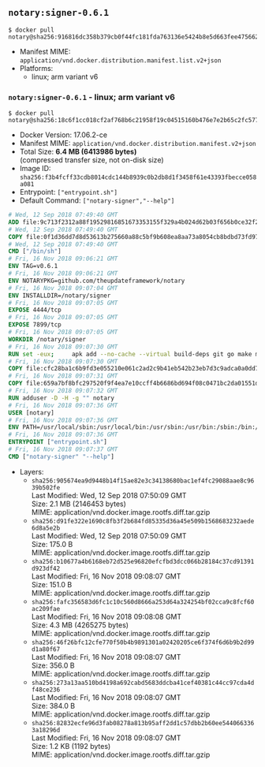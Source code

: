 ## `notary:signer-0.6.1`

```console
$ docker pull notary@sha256:916816dc358b379cb0f44fc181fda763136e5424b8e5d663fee475662ed8accb
```

-	Manifest MIME: `application/vnd.docker.distribution.manifest.list.v2+json`
-	Platforms:
	-	linux; arm variant v6

### `notary:signer-0.6.1` - linux; arm variant v6

```console
$ docker pull notary@sha256:18c6f1cc018cf2af768b6c21958f19c04515160b476e7e2b65c2fc5771ab7647
```

-	Docker Version: 17.06.2-ce
-	Manifest MIME: `application/vnd.docker.distribution.manifest.v2+json`
-	Total Size: **6.4 MB (6413986 bytes)**  
	(compressed transfer size, not on-disk size)
-	Image ID: `sha256:f3b4fcff33cdb8014cdc144b8939c0b2db8d1f3458f61e43393fbecce058a081`
-	Entrypoint: `["entrypoint.sh"]`
-	Default Command: `["notary-signer","--help"]`

```dockerfile
# Wed, 12 Sep 2018 07:49:40 GMT
ADD file:9c713f2312a88f19529816851673353155f329a4b024d62b03f656b0ce32f2a6 in / 
# Wed, 12 Sep 2018 07:49:40 GMT
COPY file:0f1d36dd7d8d53613b275660a88c5bf9b608ea8aa73a8054cb8bdbd73fd971ac in /etc/localtime 
# Wed, 12 Sep 2018 07:49:40 GMT
CMD ["/bin/sh"]
# Fri, 16 Nov 2018 09:06:21 GMT
ENV TAG=v0.6.1
# Fri, 16 Nov 2018 09:06:21 GMT
ENV NOTARYPKG=github.com/theupdateframework/notary
# Fri, 16 Nov 2018 09:07:04 GMT
ENV INSTALLDIR=/notary/signer
# Fri, 16 Nov 2018 09:07:05 GMT
EXPOSE 4444/tcp
# Fri, 16 Nov 2018 09:07:05 GMT
EXPOSE 7899/tcp
# Fri, 16 Nov 2018 09:07:05 GMT
WORKDIR /notary/signer
# Fri, 16 Nov 2018 09:07:30 GMT
RUN set -eux;     apk add --no-cache --virtual build-deps git go make musl-dev;     export GOPATH=/go GOCACHE=/go/cache;     mkdir -p ${GOPATH}/src/${NOTARYPKG};     git clone -b ${TAG} --depth 1 https://${NOTARYPKG} ${GOPATH}/src/${NOTARYPKG};     make -C ${GOPATH}/src/${NOTARYPKG} PREFIX=. ./bin/static/notary-signer;     cp -vL ${GOPATH}/src/${NOTARYPKG}/bin/static/notary-signer ./;     apk del --no-network build-deps;     rm -rf ${GOPATH}
# Fri, 16 Nov 2018 09:07:30 GMT
COPY file:cfc28ba1c6b9fd3e055210e061c2ad2c9b41eb542b23eb7d3c9adca0a0dd775d in . 
# Fri, 16 Nov 2018 09:07:31 GMT
COPY file:659a7bf8bfc297520f9f4ea7e10ccff4b6686bd694f08c0471bc2da01551deb8 in . 
# Fri, 16 Nov 2018 09:07:32 GMT
RUN adduser -D -H -g "" notary
# Fri, 16 Nov 2018 09:07:36 GMT
USER [notary]
# Fri, 16 Nov 2018 09:07:36 GMT
ENV PATH=/usr/local/sbin:/usr/local/bin:/usr/sbin:/usr/bin:/sbin:/bin:/notary/signer
# Fri, 16 Nov 2018 09:07:36 GMT
ENTRYPOINT ["entrypoint.sh"]
# Fri, 16 Nov 2018 09:07:37 GMT
CMD ["notary-signer" "--help"]
```

-	Layers:
	-	`sha256:905674ea9d9448b14f15ae82e3c34138680bac1ef4fc29088aae8c9639b502fe`  
		Last Modified: Wed, 12 Sep 2018 07:50:09 GMT  
		Size: 2.1 MB (2146453 bytes)  
		MIME: application/vnd.docker.image.rootfs.diff.tar.gzip
	-	`sha256:d91fe322e1690c8fb3f2b684fd85335d36a45e509b1568683232aede6d8a5e2b`  
		Last Modified: Wed, 12 Sep 2018 07:50:09 GMT  
		Size: 175.0 B  
		MIME: application/vnd.docker.image.rootfs.diff.tar.gzip
	-	`sha256:b10677a4b6168eb72d525e96820efcfbd3dcc066b28184c37cd91391d923df42`  
		Last Modified: Fri, 16 Nov 2018 09:08:07 GMT  
		Size: 151.0 B  
		MIME: application/vnd.docker.image.rootfs.diff.tar.gzip
	-	`sha256:fafc356583d6fc1c10c560d8666a253d64a324254bf02cca9c8fcf60ac209fae`  
		Last Modified: Fri, 16 Nov 2018 09:08:08 GMT  
		Size: 4.3 MB (4265275 bytes)  
		MIME: application/vnd.docker.image.rootfs.diff.tar.gzip
	-	`sha256:46f26bfc12cfe770f50b4b9891301a02420205ce6f374f6d6b9b2d99d1a80f67`  
		Last Modified: Fri, 16 Nov 2018 09:08:07 GMT  
		Size: 356.0 B  
		MIME: application/vnd.docker.image.rootfs.diff.tar.gzip
	-	`sha256:273a13aa510bd4198a692cabd5683ddcba41cef40381c44cc97cda4df48ce236`  
		Last Modified: Fri, 16 Nov 2018 09:08:07 GMT  
		Size: 384.0 B  
		MIME: application/vnd.docker.image.rootfs.diff.tar.gzip
	-	`sha256:82832ecfe96d3fab08278a813b95aff2dd1c57dbb2b60ee5440663363a18296d`  
		Last Modified: Fri, 16 Nov 2018 09:08:07 GMT  
		Size: 1.2 KB (1192 bytes)  
		MIME: application/vnd.docker.image.rootfs.diff.tar.gzip
